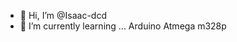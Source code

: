 - 👋 Hi, I’m @Isaac-dcd
- 🌱 I’m currently learning ... Arduino Atmega m328p

<!---
Isaac-dcd/Isaac-dcd is a ✨ special ✨ repository because its `README.md` (this file) appears on your GitHub profile.
You can click the Preview link to take a look at your changes.
--->
